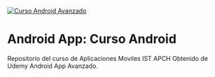 [![Curso Android Avanzado](banner_git.png)](https://www.superiorapch.edu.ec/aulavirtual/course/view.php?id=58)

# Android App: Curso Android
Repositorio del curso de Aplicaciones Moviles IST APCH
Obtenido de Udemy Android App Avanzado.
